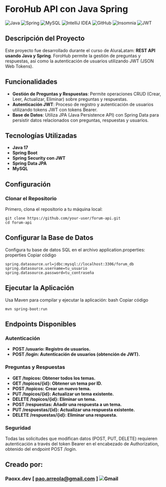 # ForoHub API con Java Spring
![Java](https://img.shields.io/badge/java-%23ED8B00.svg?style=for-the-badge&logo=openjdk&logoColor=white) ![Spring](https://img.shields.io/badge/spring-%236DB33F.svg?style=for-the-badge&logo=spring&logoColor=white) ![MySQL](https://img.shields.io/badge/mysql-4479A1.svg?style=for-the-badge&logo=mysql&logoColor=white) ![IntelliJ IDEA](https://img.shields.io/badge/IntelliJIDEA-000000.svg?style=for-the-badge&logo=intellij-idea&logoColor=white) ![GitHub](https://img.shields.io/badge/github-%23121011.svg?style=for-the-badge&logo=github&logoColor=white)   ![Insomnia](https://img.shields.io/badge/Insomnia-black?style=for-the-badge&logo=insomnia&logoColor=5849BE) ![JWT](https://img.shields.io/badge/JWT-black?style=for-the-badge&logo=JSON%20web%20tokens)

## Descripción del Proyecto
Este proyecto fue desarrollado durante el curso de AluraLatam: **REST API usando Java y Spring**. ForoHub permite la gestión de preguntas y respuestas, así como la autenticación de usuarios utilizando JWT (JSON Web Tokens).

## Funcionalidades
- **Gestión de Preguntas y Respuestas**: Permite operaciones CRUD (Crear, Leer, Actualizar, Eliminar) sobre preguntas y respuestas.
- **Autenticación JWT**: Proceso de registro y autenticación de usuarios utilizando tokens JWT con tokens Bearer.
- **Base de Datos**: Utiliza JPA (Java Persistence API) con Spring Data para persistir datos relacionados con preguntas, respuestas y usuarios.

## Tecnologías Utilizadas
- **Java 17**
- **Spring Boot**
- **Spring Security con JWT**
- **Spring Data JPA**
- **MySQL**

## Configuración

### Clonar el Repositorio
Primero, clona el repositorio a tu máquina local:

```
git clone https://github.com/your-user/forum-api.git
cd forum-api 
```

## Configurar la Base de Datos
Configura tu base de datos SQL en el archivo application.properties:
properties
Copiar código
```
spring.datasource.url=jdbc:mysql://localhost:3306/forum_db
spring.datasource.username=tu_usuario
spring.datasource.password=tu_contraseña
```
## Ejecutar la Aplicación
Usa Maven para compilar y ejecutar la aplicación:
bash
Copiar código

```
mvn spring-boot:run
```
## Endpoints Disponibles
### Autenticación
- **POST /usuario: Registro de usuarios.**
- **POST /login: Autenticación de usuarios (obtención de JWT).**
### Preguntas y Respuestas
- **GET /topicos: Obtener todos los temas.**
- **GET /topicos/{id}: Obtener un tema por ID.**
- **POST /topicos: Crear un nuevo tema.**
- **PUT /topicos/{id}: Actualizar un tema existente.**
- **DELETE /topicos/{id}: Eliminar un tema.**
- **POST /respuestas: Añadir una respuesta a un tema.**
- **PUT /respuestas/{id}: Actualizar una respuesta existente.**
- **DELETE /respuestas/{id}: Eliminar una respuesta.**
### Seguridad
Todas las solicitudes que modifican datos (POST, PUT, DELETE) requieren autenticación a través del token Bearer en el encabezado de Authorization, obtenido del endpoint POST /login.

## Creado por:
### Paoxx.dev   [ pao.arreola@gmail.com ]  ![Gmail](https://img.shields.io/badge/Gmail-D14836?style=for-the-badge&logo=gmail&logoColor=white)

